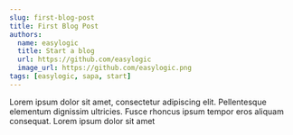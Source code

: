 ```yaml
---
slug: first-blog-post
title: First Blog Post
authors:
  name: easylogic
  title: Start a blog
  url: https://github.com/easylogic
  image_url: https://github.com/easylogic.png
tags: [easylogic, sapa, start]
---
```


Lorem ipsum dolor sit amet, consectetur adipiscing elit. Pellentesque elementum dignissim ultricies. Fusce rhoncus ipsum tempor eros aliquam consequat. Lorem ipsum dolor sit amet

